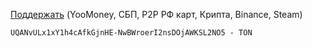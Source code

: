 <a href="https://zelenka.guru/payment/balance-transfer?user_id=6276044&hold=1&from_card=1&_noRedirect=1">Поддержать</a> (YooMoney, СБП, P2P РФ карт, Крипта, Binance, Steam)

```md
UQANvULx1xY1h4cAfkGjnHE-NwBWroerI2nsDOjAWKSL2NO5 - TON
```

